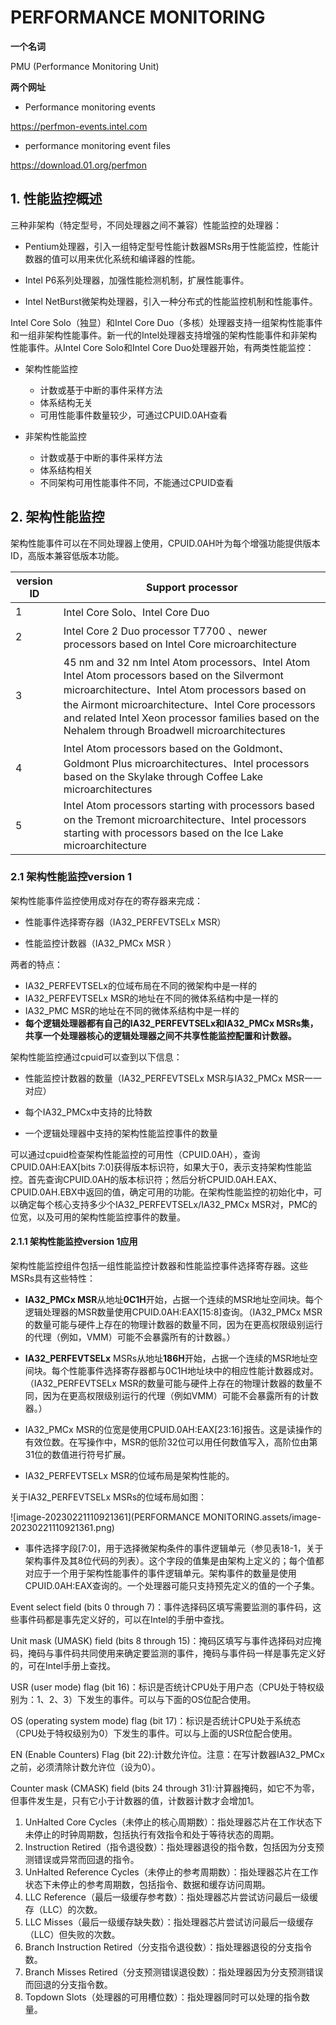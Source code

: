 # PERFORMANCE MONITORING

**一个名词**

PMU (Performance Monitoring Unit)

**两个网址**

- Performance monitoring events

https://perfmon-events.intel.com

- performance monitoring event files

https://download.01.org/perfmon

## 1. 性能监控概述

三种非架构（特定型号，不同处理器之间不兼容）性能监控的处理器：

- Pentium处理器，引入一组特定型号性能计数器MSRs用于性能监控，性能计数器的值可以用来优化系统和编译器的性能。

- Intel P6系列处理器，加强性能检测机制，扩展性能事件。

- Intel NetBurst微架构处理器，引入一种分布式的性能监控机制和性能事件。

Intel Core Solo（独显）和Intel Core Duo（多核）处理器支持一组架构性能事件和一组非架构性能事件。新一代的Intel处理器支持增强的架构性能事件和非架构性能事件。从Intel Core Solo和Intel Core Duo处理器开始，有两类性能监控：

- 架构性能监控
  - 计数或基于中断的事件采样方法
  - 体系结构无关
  - 可用性能事件数量较少，可通过CPUID.0AH查看

- 非架构性能监控
  - 计数或基于中断的事件采样方法
  - 体系结构相关
  - 不同架构可用性能事件不同，不能通过CPUID查看

## 2. 架构性能监控

架构性能事件可以在不同处理器上使用，CPUID.0AH叶为每个增强功能提供版本ID，高版本兼容低版本功能。

| version ID | Support processor                                            | 
| ---------- | ------------------------------------------------------------ |
| 1          | Intel Core Solo、Intel Core Duo                              |
| 2          | Intel Core 2 Duo processor T7700 、newer processors based on Intel Core microarchitecture |
| 3          | 45 nm and 32 nm Intel Atom processors、Intel Atom Intel Atom processors based on the Silvermont microarchitecture、Intel Atom processors based on the Airmont microarchitecture、Intel Core processors and related Intel Xeon processor families based on the Nehalem through Broadwell microarchitectures |
| 4          | Intel Atom processors based on the Goldmont、Goldmont Plus microarchitectures、Intel processors based on the Skylake through Coffee Lake microarchitectures |
| 5          | Intel Atom processors starting with processors based on the Tremont microarchitecture、Intel processors starting with processors based on the Ice Lake microarchitecture | 

### 2.1 架构性能监控version 1

架构性能事件监控使用成对存在的寄存器来完成：

- 性能事件选择寄存器（IA32_PERFEVTSELx MSR）

- 性能监控计数器（IA32_PMCx MSR ）

两者的特点：

- IA32_PERFEVTSELx的位域布局在不同的微架构中是一样的
- IA32_PERFEVTSELx MSR的地址在不同的微体系结构中是一样的
- IA32_PMC MSR的地址在不同的微体系结构中是一样的
- **每个逻辑处理器都有自己的IA32_PERFEVTSELx和IA32_PMCx MSRs集，共享一个处理器核心的逻辑处理器之间不共享性能监控配置和计数器。**

架构性能监控通过cpuid可以查到以下信息：

- 性能监控计数器的数量（IA32_PERFEVTSELx MSR与IA32_PMCx MSR一一对应）

- 每个IA32_PMCx中支持的比特数

- 一个逻辑处理器中支持的架构性能监控事件的数量

可以通过cpuid检查架构性能监控的可用性（CPUID.0AH），查询CPUID.0AH:EAX[bits 7:0]获得版本标识符，如果大于0，表示支持架构性能监控。首先查询CPUID.0AH的版本标识符；然后分析CPUID.0AH.EAX、CPUID.0AH.EBX中返回的值，确定可用的功能。在架构性能监控的初始化中，可以确定每个核心支持多少个IA32_PERFEVTSELx/IA32_PMCx MSR对，PMC的位宽，以及可用的架构性能监控事件的数量。

#### 2.1.1  架构性能监控version 1应用

架构性能监控组件包括一组性能监控计数器和性能监控事件选择寄存器。这些MSRs具有这些特性：

- **IA32_PMCx MSR**从地址**0C1H**开始，占据一个连续的MSR地址空间块。每个逻辑处理器的MSR数量使用CPUID.0AH:EAX[15:8]查询。（IA32_PMCx MSR的数量可能与硬件上存在的物理计数器的数量不同，因为在更高权限级别运行的代理（例如，VMM）可能不会暴露所有的计数器。）

- **IA32_PERFEVTSELx** MSRs从地址**186H**开始，占据一个连续的MSR地址空间块。每个性能事件选择寄存器都与0C1H地址块中的相应性能计数器成对。（IA32_PERFEVTSELx MSR的数量可能与硬件上存在的物理计数器的数量不同，因为在更高权限级别运行的代理（例如VMM）可能不会暴露所有的计数器。）

- IA32_PMCx MSR的位宽是使用CPUID.0AH:EAX[23:16]报告。这是读操作的有效位数。在写操作中，MSR的低阶32位可以用任何数值写入，高阶位由第31位的数值进行符号扩展。

- IA32_PERFEVTSELx MSR的位域布局是架构性能的。

关于IA32_PERFEVTSELx MSRs的位域布局如图：

![image-20230221110921361](PERFORMANCE MONITORING.assets/image-20230221110921361.png)

- 事件选择字段[7:0]，用于选择微架构条件的事件逻辑单元（参见表18-1，关于架构事件及其8位代码的列表）。这个字段的值集是由架构上定义的；每个值都对应于一个用于架构性能事件的事件逻辑单元。架构事件的数量是使用CPUID.0AH:EAX查询的。一个处理器可能只支持预先定义的值的一个子集。

Event select field (bits 0 through 7)：事件选择码区填写需要监测的事件码，这些事件码都是事先定义好的，可以在Intel的手册中查找。

Unit mask (UMASK) field (bits 8 through 15)：掩码区填写与事件选择码对应掩码，掩码与事件码共同使用来确定要监测的事件，掩码与事件码一样是事先定义好的，可在Intel手册上查找。

USR (user mode) flag (bit 16)：标识是否统计CPU处于用户态（CPU处于特权级别为：1、2、3）下发生的事件。可以与下面的OS位配合使用。

OS (operating system mode) flag (bit 17)：标识是否统计CPU处于系统态（CPU处于特权级别为0）下发生的事件。可以与上面的USR位配合使用。

EN (Enable Counters) Flag (bit 22):计数允许位。注意：在写计数器IA32_PMCx之前，必须清除计数允许位（设为0）。

Counter mask (CMASK) field (bits 24 through 31):计算器掩码，如它不为零，但事件发生是，只有它小于计数器的值，计数器计数才会增加1。



1. UnHalted Core Cycles（未停止的核心周期数）：指处理器芯片在工作状态下未停止的时钟周期数，包括执行有效指令和处于等待状态的周期。
2. Instruction Retired（指令退役数）：指处理器退役的指令数，包括因为分支预测错误或异常而回退的指令。
3. UnHalted Reference Cycles（未停止的参考周期数）：指处理器芯片在工作状态下未停止的参考周期数，包括指令、数据和缓存访问周期。
4. LLC Reference（最后一级缓存参考数）：指处理器芯片尝试访问最后一级缓存（LLC）的次数。
5. LLC Misses（最后一级缓存缺失数）：指处理器芯片尝试访问最后一级缓存（LLC）但失败的次数。
6. Branch Instruction Retired（分支指令退役数）：指处理器退役的分支指令数。
7. Branch Misses Retired（分支预测错误退役数）：指处理器因为分支预测错误而回退的分支指令数。
8. Topdown Slots（处理器的可用槽位数）：指处理器同时可以处理的指令数量。



























